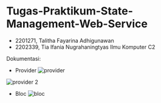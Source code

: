 # Tugas-Praktikum-State-Management-Web-Service

- 2201271, Talitha Fayarina Adhigunawan
- 2202339, Tia Ifania Nugrahaningtyas
Ilmu Komputer C2 

Dokumentasi:
- Provider
![provider](https://github.com/faayyaa10/Tugas-Praktikum-State-Management-Web-Service/assets/114636102/e302fc1b-606d-4085-80e0-7e903bc5497d)

![provider 2](https://github.com/faayyaa10/Tugas-Praktikum-State-Management-Web-Service/assets/114636102/f4483c1c-c62c-43fa-9e20-4c3e5aba48f2)


- Bloc
  ![bloc](https://github.com/faayyaa10/Tugas-Praktikum-State-Management-Web-Service/assets/114636102/2807109f-836b-4feb-986a-9579a43a58a4)
